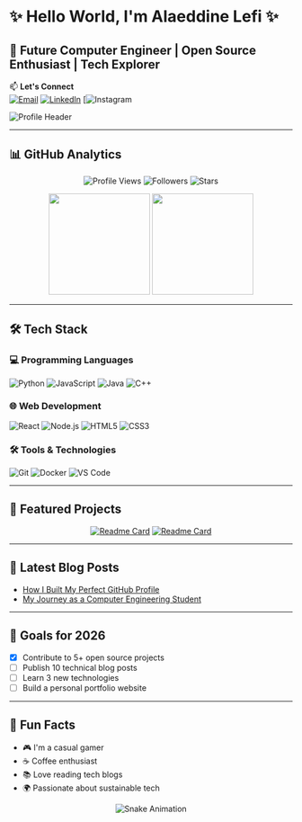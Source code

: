 # ✨ Hello World, I'm Alaeddine Lefi ✨

## 🚀 Future Computer Engineer | Open Source Enthusiast | Tech Explorer

📫 **Let's Connect**  
[![Email](https://img.shields.io/badge/-alaeddine.lefi@esprit.tn-0078D4?logo=microsoft-outlook)](mailto:alaeddine.lefi@esprit.tn) 
[![LinkedIn]([https://img.shields.io/badge/-LinkedIn-0A66C2?logo=linkedin)](https://linkedin.com/in/yourprofile](https://www.linkedin.com/in/alaeddine-lefi-5851b9252/)) 
[![Instagram ](https://www.instagram.com/_ala.lefi_/)

![Profile Header](https://github-readme-profile-header.vercel.app/api?username=alalefi21&bg_color=45,3a1c71,d76d77,ffaf7b&text_color=ffffff&title_color=ffffff)

---

## 📊 GitHub Analytics

<div align="center">
  
![Profile Views](https://komarev.com/ghpvc/?username=alalefi21&label=Profile+Views&color=blueviolet&style=flat-square)
![Followers](https://img.shields.io/github/followers/alalefi21?label=Followers&style=social)
![Stars](https://img.shields.io/github/stars/alalefi21?label=Stars&color=gold&style=flat-square)

</div>

<div align="center">
  <img height="180em" src="https://github-readme-stats.vercel.app/api?username=alalefi21&show_icons=true&theme=dracula&count_private=true&include_all_commits=true" />
  <img height="180em" src="https://github-readme-streak-stats.herokuapp.com/?user=alalefi21&theme=dracula" />
</div>

---

## 🛠️ Tech Stack

### 💻 Programming Languages
![Python](https://img.shields.io/badge/-Python-3776AB?logo=python&logoColor=white)
![JavaScript](https://img.shields.io/badge/-JavaScript-F7DF1E?logo=javascript&logoColor=black)
![Java](https://img.shields.io/badge/-Java-007396?logo=java)
![C++](https://img.shields.io/badge/-C++-00599C?logo=c%2B%2B)

### 🌐 Web Development
![React](https://img.shields.io/badge/-React-61DAFB?logo=react)
![Node.js](https://img.shields.io/badge/-Node.js-339933?logo=node.js)
![HTML5](https://img.shields.io/badge/-HTML5-E34F26?logo=html5)
![CSS3](https://img.shields.io/badge/-CSS3-1572B6?logo=css3)

### 🛠️ Tools & Technologies
![Git](https://img.shields.io/badge/-Git-F05032?logo=git)
![Docker](https://img.shields.io/badge/-Docker-2496ED?logo=docker)
![VS Code](https://img.shields.io/badge/-VS_Code-007ACC?logo=visual-studio-code)

---

## 🌟 Featured Projects

<div align="center">
  
[![Readme Card](https://github-readme-stats.vercel.app/api/pin/?username=alalefi21&repo=your-repo-1&theme=radical)](https://github.com/alalefi21/your-repo-1)
[![Readme Card](https://github-readme-stats.vercel.app/api/pin/?username=alalefi21&repo=your-repo-2&theme=radical)](https://github.com/alalefi21/your-repo-2)

</div>

---

## 📝 Latest Blog Posts
<!-- BLOG-POST-LIST:START -->
- [How I Built My Perfect GitHub Profile](https://yourblog.com/post1)
- [My Journey as a Computer Engineering Student](https://yourblog.com/post2)
<!-- BLOG-POST-LIST:END -->

---

## 🎯 Goals for 2026
- [x] Contribute to 5+ open source projects
- [ ] Publish 10 technical blog posts
- [ ] Learn 3 new technologies
- [ ] Build a personal portfolio website

---

## 🎨 Fun Facts
- 🎮 I'm a casual gamer
- ☕ Coffee enthusiast
- 📚 Love reading tech blogs
- 🌍 Passionate about sustainable tech

<div align="center">
  
![Snake Animation](https://github.com/alalefi21/alalefi21/blob/output/github-contribution-grid-snake.svg)

</div>
